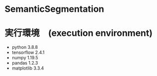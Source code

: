 # SemanticSegmentation

# 実行環境　(execution environment)
- python 3.8.8
- tensorflow 2.4.1
- numpy 1.19.5
- pandas 1.2.3
- matplotlib 3.3.4
